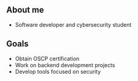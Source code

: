 ## About me
- Software developer and cybersecurity student
## Goals
- Obtain OSCP certification
- Work on backend development projects
- Develop tools focused on security
